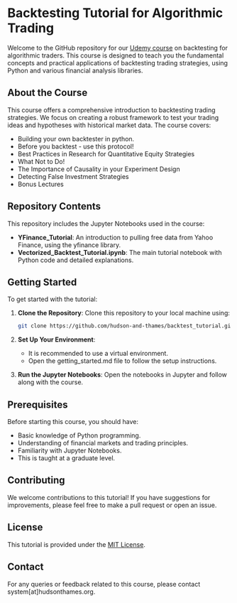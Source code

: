# Backtesting Tutorial for Algorithmic Trading

Welcome to the GitHub repository for our [Udemy course](https://www.udemy.com/course/mastering-backtesting-for-algorithmic-trading/?referralCode=DED2C1825744E0151EAA) on backtesting for algorithmic traders. This course is designed to teach you the fundamental concepts and practical applications of backtesting trading strategies, using Python and various financial analysis libraries.

## About the Course

This course offers a comprehensive introduction to backtesting trading strategies. We focus on creating a robust framework to test your trading ideas and hypotheses with historical market data. The course covers:

- Building your own backtester in python.
- Before you backtest - use this protocol!
- Best Practices in Research for Quantitative Equity Strategies
- What Not to Do!
- The Importance of Causality in your Experiment Design
- Detecting False Investment Strategies
- Bonus Lectures

## Repository Contents

This repository includes the Jupyter Notebooks used in the course:

- **YFinance_Tutorial**: An introduction to pulling free data from Yahoo Finance, using the yfinance library.
- **Vectorized_Backtest_Tutorial.ipynb**: The main tutorial notebook with Python code and detailed explanations.

## Getting Started

To get started with the tutorial:

1. **Clone the Repository**: Clone this repository to your local machine using:
   ```bash
   git clone https://github.com/hudson-and-thames/backtest_tutorial.git
   ```

2. **Set Up Your Environment**:
    - It is recommended to use a virtual environment.
    - Open the getting_started.md file to follow the setup instructions.

4. **Run the Jupyter Notebooks**: Open the notebooks in Jupyter and follow along with the course.

## Prerequisites

Before starting this course, you should have:

- Basic knowledge of Python programming.
- Understanding of financial markets and trading principles.
- Familiarity with Jupyter Notebooks.
- This is taught at a graduate level.

## Contributing

We welcome contributions to this tutorial! If you have suggestions for improvements, please feel free to make a pull request or open an issue.

## License

This tutorial is provided under the [MIT License](LICENSE).

## Contact

For any queries or feedback related to this course, please contact system[at]hudsonthames.org.
